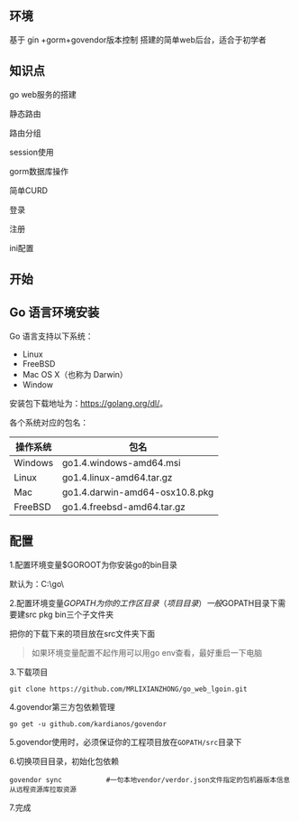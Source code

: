 ## 环境

基于 gin +gorm+govendor版本控制 搭建的简单web后台，适合于初学者

## 知识点

go web服务的搭建

静态路由

路由分组

session使用

gorm数据库操作

简单CURD

登录

注册

ini配置

## 开始

## Go 语言环境安装

Go 语言支持以下系统：

- Linux
- FreeBSD
- Mac OS X（也称为 Darwin）
- Window

安装包下载地址为：<https://golang.org/dl/>。

各个系统对应的包名：

| 操作系统 | 包名                           |
| -------- | ------------------------------ |
| Windows  | go1.4.windows-amd64.msi        |
| Linux    | go1.4.linux-amd64.tar.gz       |
| Mac      | go1.4.darwin-amd64-osx10.8.pkg |
| FreeBSD  | go1.4.freebsd-amd64.tar.gz     |

## 配置

1.配置环境变量$GOROOT为你安装go的bin目录

默认为：C:\go\

2.配置环境变量$GOPATH为你的工作区目录（项目目录）一般$GOPATH目录下需要建src  pkg bin三个子文件夹

把你的下载下来的项目放在src文件夹下面

> 如果环境变量配置不起作用可以用go env查看，最好重启一下电脑

3.下载项目

```
git clone https://github.com/MRLIXIANZHONG/go_web_lgoin.git
```

4.govendor第三方包依赖管理

```
go get -u github.com/kardianos/govendor
```

5.govendor使用时，必须保证你的工程项目放在`GOPATH/src`目录下

6.切换项目目录，初始化包依赖

```
govendor sync 			#一句本地vendor/verdor.json文件指定的包机器版本信息从远程资源库拉取资源
```

7.完成

